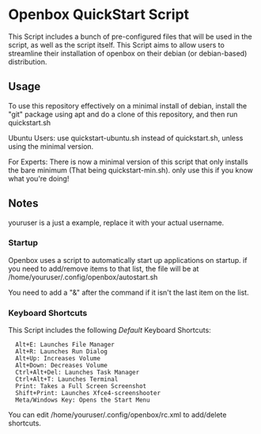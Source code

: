 # Openbox QuickStart Script

This Script includes a bunch of pre-configured files that will be used in the script, as well as the script itself.
This Script aims to allow users to streamline their installation of openbox on their debian (or debian-based) distribution.

## Usage
To use this repository effectively on a minimal install of debian, install the "git" package using apt and do a clone of this repository, and then run quickstart.sh

Ubuntu Users: use quickstart-ubuntu.sh instead of quickstart.sh, unless using the minimal version.

For Experts: There is now a minimal version of this script that only installs the bare minimum (That being quickstart-min.sh). only use this if you know what you're doing!

## Notes

youruser is a just a example, replace it with your actual username.

### Startup

Openbox uses a script to automatically start up applications on startup. if you need to add/remove items to that list, the file will be at /home/youruser/.config/openbox/autostart.sh

You need to add a "&" after the command if it isn't the last item on the list.

### Keyboard Shortcuts
This Script includes the following *Default* Keyboard Shortcuts:

```cli
  Alt+E: Launches File Manager
  Alt+R: Launches Run Dialog
  Alt+Up: Increases Volume
  Alt+Down: Decreases Volume
  Ctrl+Alt+Del: Launches Task Manager
  Ctrl+Alt+T: Launches Terminal
  Print: Takes a Full Screen Screenshot
  Shift+Print: Launches Xfce4-screenshooter
  Meta/Windows Key: Opens the Start Menu
```

You can edit /home/youruser/.config/openbox/rc.xml to add/delete shortcuts.
